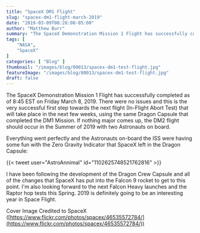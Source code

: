 ```yaml
---
title: "SpaceX DM1 Flight"
slug: "spacex-dm1-flight-march-2019"
date: "2019-03-09T08:28:00-05:00"
author: "Matthew Burr"
summary: "The SpaceX Demonstration Mission 1 Flight has successfully completed as of 8:45am EST on Friday March 8, 2019. There were no issues and this is the very successful first step towards the next flight (In-Flight Abort Test) that will take place in the next few weeks, using the same Dragon Capsule that completed the DM1 Mission. If nothing major comes up, the DM2 flight should occur in the Summer of 2019 with two Astronauts on board."
tags: [
    "NASA",
    "SpaceX"
]
categories: [ "Blog" ]
thumbnail: "/images/blog/00013/spacex-dm1-test-flight.jpg"
featureImage: "/images/blog/00013/spacex-dm1-test-flight.jpg"
draft: false
---
```


The SpaceX Demonstration Mission 1 Flight has successfully completed as of 8:45 EST on Friday March 8, 2019. There were no issues and this is the very successful first step towards the next flight (In-Flight Abort Test) that will take place in the next few weeks, using the same Dragon Capsule that completed the DM1 Mission. If nothing major comes up, the DM2 flight should occur in the Summer of 2019 with two Astronauts on board.

Everything went perfectly and the Astronauts on-board the ISS were having some fun with the Zero Gravity Indicator that SpaceX left in the Dragon Capsule:

{{< tweet user="AstroAnnimal" id="1102625748521762816" >}}

I have been following the development of the Dragon Crew Capsule and all of the changes that SpaceX has put into the Falcon 9 rocket to get to this point. I'm also looking forward to the next Falcon Heavy launches and the Raptor hop tests this Spring. 2019 is definitely going to be an interesting year in Space Flight.

Cover Image Credited to SpaceX ([https://www.flickr.com/photos/spacex/46535572784/](https://www.flickr.com/photos/spacex/46535572784/))
